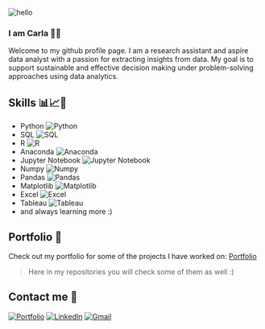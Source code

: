 ![hello](https://media.giphy.com/media/t8s4dpt4sa6uxYf1EG/giphy.gif)
### I am Carla 👋✨

Welcome to my github profile page. I am a research assistant and aspire data analyst with a passion for extracting insights from data. My goal is to support sustainable and effective decision making under problem-solving approaches using data analytics. 

## Skills 📊📈🧠
- Python ![Python](https://img.shields.io/badge/-Python-3776AB?style=flat-square&logo=python&logoColor=white)
- SQL ![SQL](https://img.shields.io/badge/-SQL-4479A1?style=flat-square&logo=postgresql&logoColor=white)
- R ![R](https://img.shields.io/badge/-R-276DC3?style=flat-square&logo=r&logoColor=white)
- Anaconda ![Anaconda](https://img.shields.io/badge/-Anaconda-44A833?style=flat-square&logo=anaconda&logoColor=white)
- Jupyter Notebook ![Jupyter Notebook](https://img.shields.io/badge/-Jupyter%20Notebook-F37626?style=flat-square&logo=jupyter&logoColor=white)
- Numpy ![Numpy](https://img.shields.io/badge/-NumPy-013243?style=flat-square&logo=numpy&logoColor=white)
- Pandas ![Pandas](https://img.shields.io/badge/-Pandas-150458?style=flat-square&logo=pandas&logoColor=white)
- Matplotlib ![Matplotlib](https://img.shields.io/badge/-Matplotlib-11557C?style=flat-square&logo=matplotlib&logoColor=white)
- Excel ![Excel](https://img.shields.io/badge/-Excel-217346?style=flat-square&logo=microsoft-excel&logoColor=white)
- Tableau ![Tableau](https://img.shields.io/badge/-Tableau-E97627?style=flat-square&logo=tableau&logoColor=white)
- and always learning more :)

## Portfolio 💼
Check out my portfolio for some of the projects I have worked on:
[Portfolio](https://carlaml01.github.io/)
> Here in my repositories you will check some of them as well :)

## Contact me 📧

[![Portfolio](https://img.shields.io/badge/Portfolio-View-blue?style=flat-square)](https://your-portfolio-link)
[![LinkedIn](https://img.shields.io/badge/LinkedIn-Connect-blue?style=flat-square&logo=linkedin&logoColor=white)](https://www.linkedin.com/in/your-linkedin-profile)
[![Gmail](https://img.shields.io/badge/Gmail-Send%20Email-red?style=flat-square&logo=gmail&logoColor=white)](mailto:your-email@gmail.com)

<!--
**CarlaML01/CarlaML01** is a ✨ _special_ ✨ repository because its `README.md` (this file) appears on your GitHub profile.

Here are some ideas to get you started:

- 🔭 I’m currently working on ...
- 🌱 I’m currently learning ...
- 👯 I’m looking to collaborate on ...
- 🤔 I’m looking for help with ...
- 💬 Ask me about ...
- 📫 How to reach me: LMOTA.CARLA@GMAIL.COM
- 😄 Pronouns: ...
- ⚡ Fun fact: ...
-->
